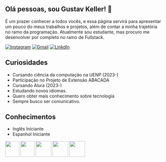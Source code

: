 ## Olá pessoas, sou Gustav Keller! 🤙
 
  É um prazer conhecer a todos vocês, e essa página servirá para apresentar um pouco do meus trabalhos e projetos, além de contar a minha trajetória no ramo da programação.
  Atualmente sou estudante, mas procuro me desenvolver por completo no ramo de Fullstack.
  
[![Instagram](https://img.shields.io/badge/Instagram-E4405F?style=for-the-badge&logo=instagram&logoColor=white)](https://www.instagram.com/gustav.keller.587/) [![Gmail](https://img.shields.io/badge/Gmail-D14836?style=for-the-badge&logo=gmail&logoColor=white)](https://mail.google.com/mail/u/0/#sent?compose=GTvVlcRwRQMVMsbNmshmtbfRFKCpnhZTLjhktjqzWfqnZKJKSSKNlThlVzPTkTMNDhBzlGgBlVrxC) [![LinkdIn](https://img.shields.io/badge/LinkedIn-0077B5?style=for-the-badge&logo=linkedin&logoColor=white)](https://www.linkedin.com/in/gustav-keller-164674271/)

## Curiosidades
 -  Cursando ciência da computação na UENP (2023-)
 -  Participação no Projeto de Extensão ABACADA
 -  Cursando Alura (2023-)
 -  Estudando novos idiomas.
 -  Quero obter mais conhecimento sobre tecnologia
 -  Sempre busco ser comunicativo.

## Conhecimentos
- Inglês Iniciante
- Espanhol Iniciante

<img src="https://github.com/gustavkeller-23/gustavkeller-23/assets/124906037/37613a57-e3e6-4734-8b89-d81b09497f32" width="45" height="50">
<img src="https://github.com/gustavkeller-23/gustavkeller-23/assets/124906037/fbf1891f-8a69-42ee-9911-6f4607f822a2" width="45" height="50">
<img src="https://github.com/gustavkeller-23/gustavkeller-23/assets/124906037/c655fcb8-b65a-44b6-99c1-9d0577f16a2f" width="50" height="50">
<img src="https://github.com/gustavkeller-23/gustavkeller-23/assets/124906037/f361ee5c-ff5e-4383-80c6-6a8edfcedf9c" width="50" height="50">
<img src="https://github.com/user-attachments/assets/eff7970b-8d00-4ec4-81c1-f2d342b6e29e" width="50" height="50">
